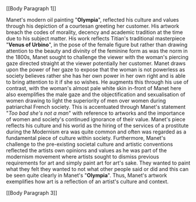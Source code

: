 [[Body Paragraph 1]]


Manet's modern oil painting "**Olympia**", reflected his culture and values through his depiction of a courtesan greeting her customer. His artwork breach the codes of morality, decency and academic tradition at the time due to his subject matter. His work reflects Titian's traditional masterpiece "**Venus of Urbino**", in the pose of the female figure but rather than drawing attention to the beauty and divinity of the feminine form as was the norm in the 1800s, Manet sought to challenge the viewer with the woman's piercing gaze directed straight at the viewer potentially her customer. Manet draws upon the power of her gaze to expose that the woman is not powerless as society believes rather she has her own power in her own right and is able to bring attention to it if she so wishes. He augments this through his use of contrast, with the woman's almost pale white skin in-front of Manet here also exemplifies the male gaze and the objectification and sexualisation of women drawing to light the superiority of men over women during patriarchal French society. This is accentuated through Manet's statement "*Too bad she's not a man*" with reference to artworks and the importance of women and society's continued ignorance of their value. Manet's piece reflects his culture and his world as the hiring of the services of a prostitute during the Modernism era was quite common and often was regarded as a fundamental piece of culture within society. Furthermore, Manet's challenge to the pre-existing societal culture and artistic conventions reflected the artists own opinions and values as he was part of the modernism movement where artists sought to dismiss previous requirements for art and simply paint art for art's sake. They wanted to paint what they felt they wanted to not what other people said or did and this can be seen quite clearly in Manet's "**Olympia**". Thus, Manet's artwork exemplifies how art is a reflection of an artist's culture and context. 



[[Body Paragraph 3]]
